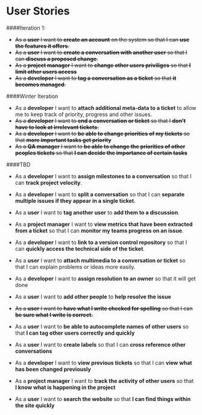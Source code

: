 User Stories
=========

####Iteration 1:
* ~~As a **user** I want to **create an account** on the system so that I can **use the features it offers**.~~
* ~~As a **user** I want to **create a conversation with another user** so that I can **discuss a proposed change**.~~
* ~~As a **project manager** I want to **change other users priviliges** so that **I limit other users access**~~
* ~~As a **developer** I want to **tag a conversation as a ticket** so that **it becomes managed**.~~

####Winter Iteration
* As a **developer** I want to **attach additional meta-data to a ticket** to allow me to keep track of priority, progress and other issues.
* ~~As a **developer** I want to **end a conversation or ticket** so that I **don't have to look at irrelevant tickets**.~~
* ~~As a **developer** I want to **be able to change priorities of my tickets** so that **more important tasks get priority**~~
* ~~As a **QA manager** I want to **be able to change the priorities of other peoples tickets** so that **I can decide the importance of certain tasks**~~

####TBD

* As a **developer** I want to **assign milestones to a conversation** so that I can **track project velocity**.
* As a **developer** I want to **split a conversation** so that I can **separate multiple issues if they appear in a single ticket**.
* As a **user** I want to **tag another user** to **add them to a discussion**.
* As a **project manager** I want to **view metrics that have been extracted from a ticket** so that I can **monitor my teams progress on an issue**.
* As a **developer** I want to **link to a version control repository** so that I can **quickly access the technical side of the ticket**.

* As a **user** I want to **attach multimedia to a conversation or ticket** so that I can explain problems or ideas more easily.
* As a **developer** I want to **assign resolution to an owner** so that it will get done
* As a **user** I want to **add other people** to **help resolve the issue**
* ~~As a **user** I want to **have what I write checked for spelling** so that I can **be sure what I write is correct.**~~
* As a **user** I want to **be able to autocomplete names of other users** so that **I can tag other users correctly and quickly**
* As a **user** I want to **create labels** so that I can **cross reference other conversations**
* As a **developer** I want to **view previous tickets** so that I can **view what has been changed previously**
* As a **project manager** I want to **track the activity of other users** so that **I know what is happening in the project**
* As a **user** I want to **search the website** so that **I can find things within the site quickly**

